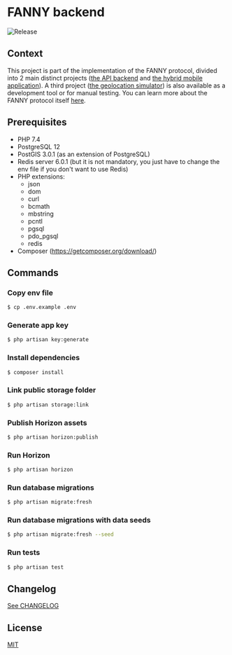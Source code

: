 # FANNY backend

![Release](https://img.shields.io/badge/Release-0.1.0-blue.svg)

## Context

This project is part of the implementation of the FANNY protocol, divided into 2 main distinct projects
([the API backend](https://github.com/FANNY-20/FANNY-backend) and
[the hybrid mobile application](https://github.com/FANNY-20/FANNY-hybrid-app)).
A third project ([the geolocation simulator](https://github.com/FANNY-20/FANNY-geolocation-simulator))
is also available as a development tool or for manual testing.
You can learn more about the FANNY protocol itself [here](https://github.com/FANNY-20/The_FANNY_protocol_V0.1).

## Prerequisites

- PHP 7.4
- PostgreSQL 12
- PostGIS 3.0.1 (as an extension of PostgreSQL)
- Redis server 6.0.1 (but it is not mandatory, you just have to change the env file if you don't want to use Redis)
- PHP extensions:
    - json
    - dom
    - curl
    - bcmath
    - mbstring
    - pcntl
    - pgsql
    - pdo_pgsql
    - redis
- Composer (https://getcomposer.org/download/)

## Commands

### Copy env file

```bash
$ cp .env.example .env
```

### Generate app key

```bash
$ php artisan key:generate
```

### Install dependencies

```bash
$ composer install
```

### Link public storage folder

```bash
$ php artisan storage:link
```

### Publish Horizon assets

```bash
$ php artisan horizon:publish
```

### Run Horizon

```bash
$ php artisan horizon
```

### Run database migrations

```bash
$ php artisan migrate:fresh
```

### Run database migrations with data seeds

```bash
$ php artisan migrate:fresh --seed
```

### Run tests

```bash
$ php artisan test
```

## Changelog

[See CHANGELOG](./CHANGELOG.md)

## License

[MIT](./LICENSE)
